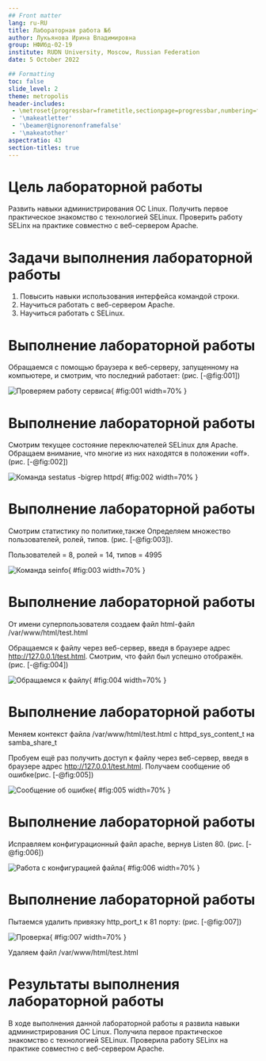 ```yaml
---
## Front matter
lang: ru-RU
title: Лабораторная работа №6
author: Лукьянова Ирина Владимировна
group: НФИбд-02-19
institute: RUDN University, Moscow, Russian Federation
date: 5 October 2022

## Formatting
toc: false
slide_level: 2
theme: metropolis
header-includes: 
 - \metroset{progressbar=frametitle,sectionpage=progressbar,numbering=fraction}
 - '\makeatletter'
 - '\beamer@ignorenonframefalse'
 - '\makeatother'
aspectratio: 43
section-titles: true
---
```


# **Цель лабораторной работы**

Развить навыки администрирования ОС Linux. Получить первое практическое знакомство с технологией SELinux. Проверить работу SELinx на практике совместно с веб-сервером Apache.

# **Задачи выполнения лабораторной работы**

1. Повысить навыки использования интерфейса командой строки.
2. Научиться работать с веб-сервером Apache.
3. Научиться работать с SELinux.

# **Выполнение лабораторной работы**

Обращаемся с помощью браузера к веб-серверу, запущенному на компьютере, и смотрим, что последний работает: (рис. [-@fig:001])

![Проверяем работу сервиса](screen/3.png){ #fig:001 width=70% }

# **Выполнение лабораторной работы**

Смотрим текущее состояние переключателей SELinux для Apache. Обращаем внимание, что многие из них находятся в положении «off». (рис. [-@fig:002])

![Команда sestatus -bigrep httpd](screen/5.png){ #fig:002 width=70% }

# **Выполнение лабораторной работы**

Смотрим статистику по политике,также Определяем множество пользователей, ролей, типов. (рис. [-@fig:003]).

Пользователей = 8, ролей = 14, типов = 4995

![Команда seinfo](screen/6.png){ #fig:003 width=70% }

# **Выполнение лабораторной работы**

От имени суперпользователя создаем файл html-файл /var/www/html/test.html

Обращаемся к файлу через веб-сервер, введя в браузере адрес http://127.0.0.1/test.html. Смотрим, что файл был успешно отображён. (рис. [-@fig:004])

![Обращаемся к файлу](screen/11.png){ #fig:004 width=70% }

# **Выполнение лабораторной работы**

Меняем контекст файла /var/www/html/test.html с httpd_sys_content_t на samba_share_t

Пробуем ещё раз получить доступ к файлу через веб-сервер, введя в
браузере адрес http://127.0.0.1/test.html. Получаем сообщение об ошибке(рис. [-@fig:005])

![Сообщение об ошибке](screen/14.png){ #fig:005 width=70% }

# **Выполнение лабораторной работы**

Исправляем конфигурационный файл apache, вернув Listen 80. (рис. [-@fig:006])

![Работа с конфигурацией файла](screen/24.png){ #fig:006 width=70% }

# **Выполнение лабораторной работы**

Пытаемся удалить привязку http_port_t к 81 порту: (рис. [-@fig:007])

![Проверка](screen/25.png){ #fig:007 width=70% }

Удаляем файл /var/www/html/test.html

# **Результаты выполнения лабораторной работы**

В ходе выполнения данной лабораторной работы я развила навыки администрирования ОС Linux. Получила первое практическое знакомство с технологией SELinux. Проверила работу SELinx на практике совместно с веб-сервером Apache.
